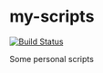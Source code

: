 # my-scripts

[![Build Status](https://travis-ci.com/huihuimoe/my-scripts.svg?branch=master)](https://travis-ci.com/huihuimoe/my-scripts)

Some personal scripts

